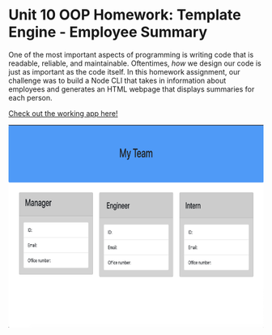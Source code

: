 # Unit 10 OOP Homework: Template Engine - Employee Summary

One of the most important aspects of programming is writing code that is readable, reliable, and maintainable. Oftentimes, *how* we design our code is just as important as the code itself. In this homework assignment, our challenge was to build a Node CLI that takes in information about employees and generates an HTML webpage that displays summaries for each person.

[Check out the working app here!](https://drive.google.com/file/d/1nnVYZedm6SZLtg9LMz4ccM9u7xJM00Y0/view?usp=sharing)

 
<img src="output/TeamGenerator.jpg" alt="screenshot" width="800" height="400">




